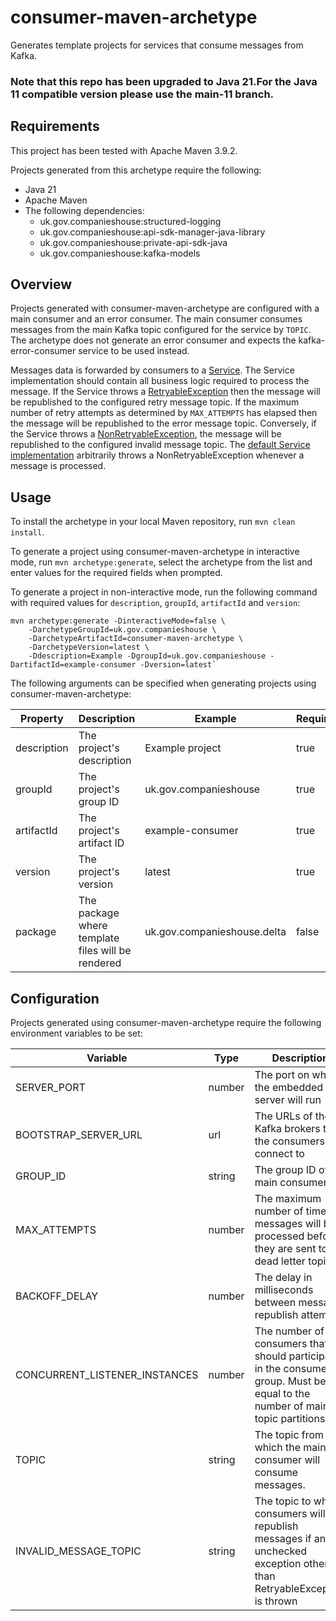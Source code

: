 # consumer-maven-archetype

Generates template projects for services that consume messages from Kafka.

### Note that this repo has been upgraded to Java 21.For the Java 11 compatible version please use the main-11 branch.


## Requirements

This project has been tested with Apache Maven 3.9.2.

Projects generated from this archetype require the following:

* Java 21
* Apache Maven
* The following dependencies:
  * uk.gov.companieshouse:structured-logging
  * uk.gov.companieshouse:api-sdk-manager-java-library
  * uk.gov.companieshouse:private-api-sdk-java
  * uk.gov.companieshouse:kafka-models

## Overview

Projects generated with consumer-maven-archetype are configured with a main consumer and an error consumer. The main
consumer consumes messages from the main Kafka topic configured for the service by `TOPIC`. The archetype does not
generate an error consumer and expects the kafka-error-consumer service to be used instead.

Messages data is forwarded by consumers to a
[Service](src/main/resources/archetype-resources/src/main/java/service/Service.java). The Service implementation should contain
all business logic required to process the message. If the Service throws a
[RetryableException](src/main/resources/archetype-resources/src/main/java/exception/RetryableException.java) then the message
will be republished to the configured retry message topic. If the maximum number of retry attempts as  determined by
`MAX_ATTEMPTS` has elapsed then the message will be republished to the error message topic. Conversely, if the Service
throws a [NonRetryableException](src/main/resources/archetype-resources/src/main/java/exception/NonRetryableException.java), 
the message will be republished to the configured invalid message topic. The
[default Service implementation](src/main/resources/archetype-resources/src/main/java/service/NullService.java) arbitrarily
throws a NonRetryableException whenever a message is processed.

## Usage

To install the archetype in your local Maven repository, run `mvn clean install`.

To generate a project using consumer-maven-archetype in interactive mode, run `mvn archetype:generate`, select the
archetype from the list and enter values for the required fields when prompted.

To generate a project in non-interactive mode, run the following command with required values for `description`,
`groupId`, `artifactId` and `version`:

```
mvn archetype:generate -DinteractiveMode=false \
    -DarchetypeGroupId=uk.gov.companieshouse \
    -DarchetypeArtifactId=consumer-maven-archetype \
    -DarchetypeVersion=latest \
    -Ddescription=Example -DgroupId=uk.gov.companieshouse -DartifactId=example-consumer -Dversion=latest`
```

The following arguments can be specified when generating projects using consumer-maven-archetype:

|Property|Description|Example|Required|
|--------|-----------|-------|--------|
|description|The project's description|Example project|true|
|groupId|The project's group ID|uk.gov.companieshouse|true|
|artifactId|The project's artifact ID|example-consumer|true|
|version|The project's version|latest|true|
|package|The package where template files will be rendered|uk.gov.companieshouse.delta|false|

## Configuration

Projects generated using consumer-maven-archetype require the following environment variables to be set:

| Variable                 |Type|Description|Example|
|--------------------------|----|-----------|-------|
| SERVER_PORT              |number|The port on which the embedded web server will run|8080|
| BOOTSTRAP_SERVER_URL     |url|The URLs of the Kafka brokers that the consumers will connect to|localhost:9092|
| GROUP_ID                 |string|The group ID of the main consumer|echo-consumer|
| MAX_ATTEMPTS             |number|The maximum number of times messages will be processed before they are sent to the dead letter topic|5|
| BACKOFF_DELAY            |number|The delay in milliseconds between message republish attempts|100|
| CONCURRENT_LISTENER_INSTANCES |number|The number of consumers that should participate in the consumer group. Must be equal to the number of main topic partitions.|10|
| TOPIC                    |string|The topic from which the main consumer will consume messages.|echo|
| INVALID_MESSAGE_TOPIC    |string|The topic to which consumers will republish messages if any unchecked exception other than RetryableException is thrown|echo-echo-consumer-invalid|
   